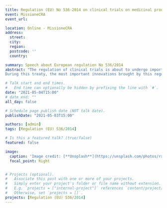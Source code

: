 ```yaml
---
title: Regulation (EU) No 536-2014 on clinical trials on medicinal products for human use
event: MissioneCRA
event_url: 

location: Online - MissioneCRA
address:
  street: 
  city: 
  region: 
  postcode: ''
  country: 

summary: Speech about European regulation No 536/2014
abstract: "The regulation of clinical trials is about to undergo important changes following the entry into force of the european regulation No 536 of 2014. 
During this treaty, the most important innovations brought by this regulation are presented"

# Talk start and end times.
#   End time can optionally be hidden by prefixing the line with `#`.
date: "2021-05-04T15:00"
# date_end: ""
all_day: false

# Schedule page publish date (NOT talk date).
publishDate: "2021-05-03T15:00"

authors: [admin]
tags: [Regulation (EU) 536/2014]

# Is this a featured talk? (true/false)
featured: false

image:
  caption: 'Image credit: [**Unsplash**](https://unsplash.com/photos/rxpThOwuVgE)'
  focal_point: Right


# Projects (optional).
#   Associate this post with one or more of your projects.
#   Simply enter your project's folder or file name without extension.
#   E.g. `projects = ["internal-project"]` references `content/project/deep-learning/index.md`.
#   Otherwise, set `projects = []`.
projects: [Regulation (EU) 536/2014]
---
```

